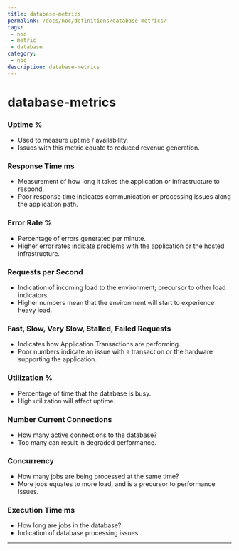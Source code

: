 ```yaml
---
title: database-metrics
permalink: /docs/noc/definitions/database-metrics/
tags: 
 - noc
 - metric
 - database
category:
 - noc
description: database-metrics
---
```


# database-metrics  

### Uptime %  
  *	Used to measure uptime / availability.  
  *	Issues with this metric equate to reduced revenue generation.  
  
### Response Time ms  
  *	Measurement of how long it takes the application or infrastructure to respond.  
  *	Poor response time indicates communication or processing issues along the application path.  
  
### Error Rate %  
  *	Percentage of errors generated per minute.  
  *	Higher error rates indicate problems with the application or the hosted infrastructure.  
  
### Requests per Second  
  *	Indication of incoming load to the environment; precursor to other load indicators.  
  *	Higher numbers mean that the environment will start to experience heavy load.  
  
### Fast, Slow, Very Slow, Stalled, Failed Requests  
  *	Indicates how Application Transactions are performing.  
  *	Poor numbers indicate an issue with a transaction or the hardware supporting the application.  
  
### Utilization %  
  *	Percentage of time that the database is busy.  
  *	High utilization will affect uptime.  
  
### Number Current Connections  
  *	How many active connections to the database?  
  *	Too many can result in degraded performance.  
  
### Concurrency  
  *	How many jobs are being processed at the same time?  
  *	More jobs equates to more load, and is a precursor to performance issues.  
  
### Execution Time ms  
  *	How long are jobs in the database?  
  *	Indication of database processing issues  

---
